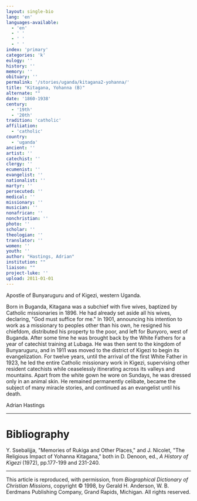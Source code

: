 ```yaml
---
layout: single-bio
lang: 'en'
languages-available:
  - 'en'
  - ' '
  - ' '
  - ' '
index: 'primary'
categories: 'k'
eulogy: ''
history: ''
memory: ''
obituary: ''
permalink: '/stories/uganda/kitagana2-yohanna/'
title: "Kitagana, Yohanna (B)"
alternate: ""
date: '1860-1938'
century:
  - '19th'
  - '20th'
tradition: 'catholic'
affiliation:
  - 'catholic'
country:
  - 'uganda'
ancient: ''
artist: ''
catechist: ''
clergy: ''
ecumenist: ''
evangelist: ''
nationalist: ''
martyr: ''
persecuted: ''
medical: ''
missionary: ''
musician: ''
nonafrican: ''
nonchristian: ''
photo: ''
scholar: ''
theologian: ''
translator: ''
women: ''
youth: ''
author: "Hastings, Adrian"
institution: ""
liaison: ""
project-luke: ''
upload: 2011-01-01
---
```




Apostle of Bunyaruguru and of Kigezi, western Uganda.

Born in Buganda, Kitagana was a subchief with five wives, baptized by Catholic missionaries in 1896. He had already set aside all his wives, declaring, "God must suffice for me." In 1901, announcing his intention to work as a missionary to peoples other than his own, he resigned his chiefdom, distributed his property to the poor, and left for Bunyoro, west of Buganda. After some time he was brought back by the White Fathers for a year of catechist training at Lubaga. He was then sent to the kingdom of Bunyaruguru, and in 1911 was moved to the district of Kigezi to begin its evangelization. For twelve years, until the arrival of the first White Father in 1923, he led the entire Catholic missionary work in Kigezi, supervising other resident catechists while ceaselessly itinerating across its valleys and mountains. Apart from the white gown he wore on Sundays, he was dressed only in an animal skin. He remained permanently celibate, became the subject of many miracle stories, and continued as an evangelist until his death.

Adrian Hastings

---

# Bibliography

Y. Ssebalijja, "Memories of Rukiga and Other Places," and J. Nicolet, "The Religious Impact of Yohanna Kitagana," both in D. Denoon, ed., *A History of Kigezi* (1972), pp.177-199 and 231-240.

---

This article is reproduced, with permission, from *Biographical Dictionary of Christian Missions*,   copyright &copy; 1998, by Gerald H. Anderson, W. B. Eerdmans Publishing Company, Grand Rapids, Michigan.  All rights reserved.